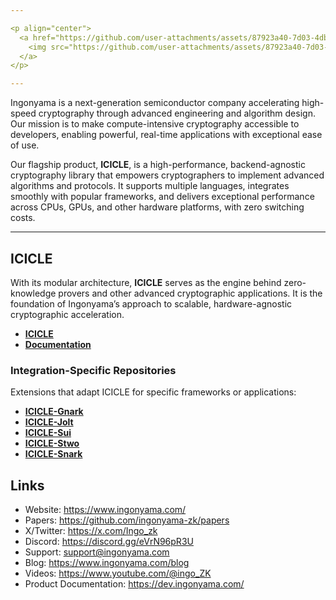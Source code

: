```yaml
---

<p align="center">
  <a href="https://github.com/user-attachments/assets/87923a40-7d03-4db5-b6cf-e6cc80981f7f">
    <img src="https://github.com/user-attachments/assets/87923a40-7d03-4db5-b6cf-e6cc80981f7f" alt="Ingonyama Image" width="800"/>
  </a>
</p>

---
```


Ingonyama is a next-generation semiconductor company accelerating high-speed cryptography through advanced engineering and algorithm design. Our mission is to make compute-intensive cryptography accessible to developers, enabling powerful, real-time applications with exceptional ease of use.

Our flagship product, **ICICLE**, is a high-performance, backend-agnostic cryptography library that empowers cryptographers to implement advanced algorithms and protocols. It supports multiple languages, integrates smoothly with popular frameworks, and delivers exceptional performance across CPUs, GPUs, and other hardware platforms, with zero switching costs.

---

## ICICLE  
With its modular architecture, **ICICLE** serves as the engine behind zero-knowledge provers and other advanced cryptographic applications. It is the foundation of Ingonyama’s approach to scalable, hardware-agnostic cryptographic acceleration.

- [**ICICLE**](https://github.com/ingonyama-zk/icicle)
- [**Documentation**](https://dev.ingonyama.com/icicle/overview)

### Integration-Specific Repositories  
Extensions that adapt ICICLE for specific frameworks or applications:  

- [**ICICLE-Gnark**](https://github.com/ingonyama-zk/icicle-gnark)
- [**ICICLE-Jolt**](https://github.com/ingonyama-zk/icicle-jolt) 
- [**ICICLE-Sui**](https://github.com/ingonyama-zk/icicle-sui)
- [**ICICLE-Stwo**](https://github.com/ingonyama-zk/icicle-stwo)
- [**ICICLE-Snark**](https://github.com/ingonyama-zk/icicle-snark)


## Links
- Website: https://www.ingonyama.com/
- Papers: https://github.com/ingonyama-zk/papers
- X/Twitter: https://x.com/Ingo_zk
- Discord: https://discord.gg/eVrN96pR3U
- Support: support@ingonyama.com
- Blog: https://www.ingonyama.com/blog
- Videos: https://www.youtube.com/@ingo_ZK
- Product Documentation: https://dev.ingonyama.com/








